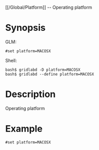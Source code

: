 [[/Global/Platform]] -- Operating platform

# Synopsis

GLM:

~~~
#set platform=MACOSX
~~~

Shell:

~~~
bash$ gridlabd -D platform=MACOSX
bash$ gridlabd --define platform=MACOSX
~~~

# Description

Operating platform

# Example

~~~
#set platform=MACOSX
~~~
